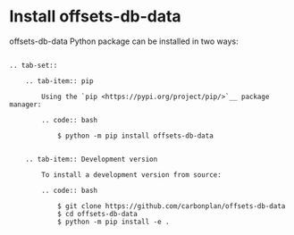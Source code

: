# Install offsets-db-data

offsets-db-data Python package can be installed in two ways:

```{eval-rst}

.. tab-set::

    .. tab-item:: pip

        Using the `pip <https://pypi.org/project/pip/>`__ package manager:

        .. code:: bash

            $ python -m pip install offsets-db-data


    .. tab-item:: Development version

        To install a development version from source:

        .. code:: bash

            $ git clone https://github.com/carbonplan/offsets-db-data
            $ cd offsets-db-data
            $ python -m pip install -e .
```
